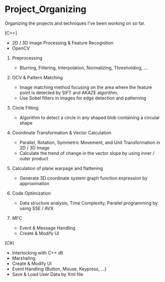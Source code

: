 # Project_Organizing
Organizing the projects and techniques I've been working on so far.


[C++]
- 2D / 3D Image Processing & Feature Recognition
- OpenCV

1. Preprocessing
   - Blurring, Filtering, Interpolation, Normalizing, Thresholding, ...

2. OCV & Pattern Matching
   - Image matching method focusing on the area where the feature point is detected by SIFT and AKAZE algorithm.
   - Use Sobel filters in images for edge detection and patterning

3. Circle Fitting
   - Algorithm to detect a circle in any shaped blob containing a circular shape

4. Coordinate Transformation & Vector Calculation
   - Parallel, Rotation, Symmetric Movement, and Unit Transformation in 2D / 3D Image
   - Calculate the trend of change in the vector slope by using inner / outer product

5. Calculation of plane warpage and flattening
   - Generate 3D coordinate system graph function expression by approximation

6. Code Optimization
   - Data structure analysis, Time Complexity, Parallel programming by using SSE / AVX
  
7. MFC
   - Event & Message Handling
   - Create & Modify UI


[C#]
- Interlocking with C++ dll
- Marshaling
- Create & Modify UI
- Event Handling (Button, Mouse, Keypress, ...)
- Save & Load User Data by Xml file
